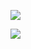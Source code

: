 ![](https://komarev.com/ghpvc/?username=benji1123&color=blueviolet)

![](https://media4.giphy.com/media/Nzz86dByLtYTS/giphy.gif)

